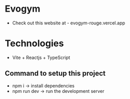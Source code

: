 # Evogym
- Check out this website at - evogym-rouge.vercel.app

# Technologies
- Vite + Reactjs + TypeScript

## Command to setup this project
- npm i -> install dependencies
- npm run dev -> run the development server
